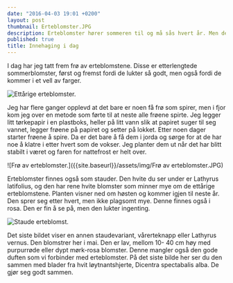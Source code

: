 ```yaml
---
date: "2016-04-03 19:01 +0200"
layout: post
thumbnail: Erteblomster.JPG
description: Erteblomster hører sommeren til og må sås hvert år. Men det finnes også erteblomster som er stauder som kommer igjen år etter år.
published: true
title: Innehaging i dag
---
```




I dag har jeg tatt frem frø av erteblomstene. Disse er etterlengtede sommerblomster, først og fremst fordi de lukter så godt, men også fordi de kommer i et vell av farger.  

![Ettårige erteblomster.]({{site.baseurl}}/assets/img/Erteblomster.JPG)

Jeg har flere ganger opplevd at det bare er noen få frø som spirer, men i fjor kom jeg over en metode som førte til at neste alle frøene spirte. Jeg legger litt tørkepapir i en plastboks, heller på litt vann slik at papiret suger til seg vannet, legger frøene på papiret og setter på lokket. Etter noen dager starter frøene å spire.  Da er det bare å få dem i jorda og sørge for at de har noe å klatre i etter hvert som de vokser. Jeg planter dem ut når det har blitt stabilt i været og faren for nattefrost er helt over. 

![Frø av erteblomster.]({{site.baseurl}}/assets/img/Frø av erteblomster.JPG)

Erteblomster finnes også som stauder. Den hvite du ser under er Lathyrus latifolius, og den har rene hvite blomster som minner mye om de ettårige erteblomstene. Planten visner ned om høsten og kommer igjen til neste år. Den sprer seg etter hvert, men ikke plagsomt mye. Denne finnes også i rosa. Den er fin å se på, men den lukter ingenting.

![Staude erteblomst.]({{site.baseurl}}/assets/img/Staudeerteblomster.JPG)

Det siste bildet viser en annen staudevariant, vårerteknapp eller Lathyrus vernus. Den blomstrer her i mai. Den er lav, mellom 10- 40 cm høy med purpurrøde eller dypt mørk-rosa blomster. Denne mangler også den gode duften som vi forbinder med erteblomster. På det siste bilde her ser du den sammen med blader fra hvit løytnantshjerte, Dicentra spectabalis alba. De gjør seg godt sammen.
